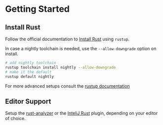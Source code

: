 # Getting Started

## Install Rust

Follow the official documentation to [Install Rust](https://www.rust-lang.org/tools/install) using `rustup`.

In case a nightly toolchain is needed, use the `--allow-downgrade` option on install.

```sh
# add nightly toolchain
rustup toolchain install nightly --allow-downgrade
# make it the default
rustup default nightly
```

For more advanced setups consult the [rustup documentation](https://rust-lang.github.io/rustup/)

## Editor Support

Setup the [rust-analyzer](https://rust-analyzer.github.io/) or the [InteliJ Rust](https://www.jetbrains.com/rust/) plugin, depending on your editor of choice.
